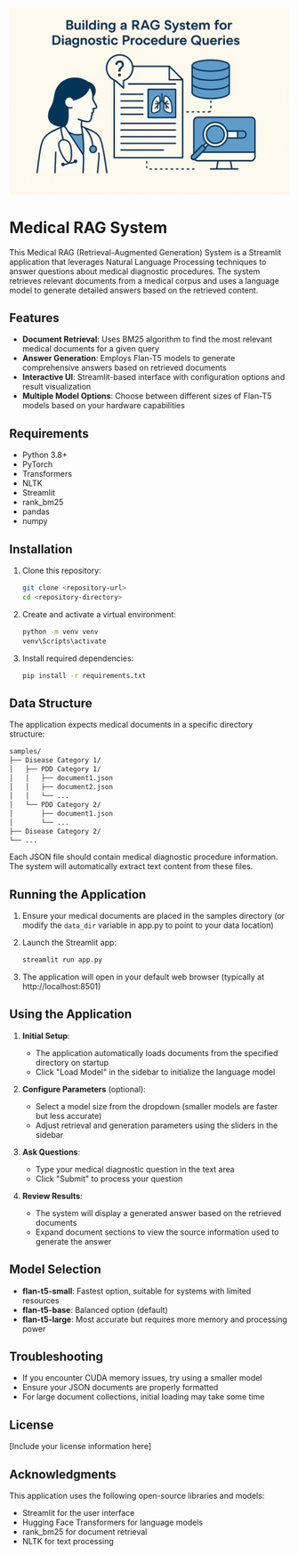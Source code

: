 ![Cover Image](image.png)
# Medical RAG System

This Medical RAG (Retrieval-Augmented Generation) System is a Streamlit application that leverages Natural Language Processing techniques to answer questions about medical diagnostic procedures. The system retrieves relevant documents from a medical corpus and uses a language model to generate detailed answers based on the retrieved content.

## Features

- **Document Retrieval**: Uses BM25 algorithm to find the most relevant medical documents for a given query
- **Answer Generation**: Employs Flan-T5 models to generate comprehensive answers based on retrieved documents
- **Interactive UI**: Streamlit-based interface with configuration options and result visualization
- **Multiple Model Options**: Choose between different sizes of Flan-T5 models based on your hardware capabilities

## Requirements

- Python 3.8+
- PyTorch
- Transformers
- NLTK
- Streamlit
- rank_bm25
- pandas
- numpy

## Installation

1. Clone this repository:
   ```bash
   git clone <repository-url>
   cd <repository-directory>
   ```

2. Create and activate a virtual environment:
   ```bash
   python -m venv venv
   venv\Scripts\activate
   ```

3. Install required dependencies:
   ```bash
   pip install -r requirements.txt
   ```

## Data Structure

The application expects medical documents in a specific directory structure:

```
samples/
├── Disease Category 1/
│   ├── PDD Category 1/
│   │   ├── document1.json
│   │   ├── document2.json
│   │   └── ...
│   └── PDD Category 2/
│       ├── document1.json
│       └── ...
├── Disease Category 2/
└── ...
```

Each JSON file should contain medical diagnostic procedure information. The system will automatically extract text content from these files.

## Running the Application

1. Ensure your medical documents are placed in the samples directory (or modify the `data_dir` variable in app.py to point to your data location)

2. Launch the Streamlit app:
   ```bash
   streamlit run app.py
   ```

3. The application will open in your default web browser (typically at http://localhost:8501)

## Using the Application

1. **Initial Setup**:
   - The application automatically loads documents from the specified directory on startup
   - Click "Load Model" in the sidebar to initialize the language model

2. **Configure Parameters** (optional):
   - Select a model size from the dropdown (smaller models are faster but less accurate)
   - Adjust retrieval and generation parameters using the sliders in the sidebar

3. **Ask Questions**:
   - Type your medical diagnostic question in the text area
   - Click "Submit" to process your question

4. **Review Results**:
   - The system will display a generated answer based on the retrieved documents
   - Expand document sections to view the source information used to generate the answer

## Model Selection

- **flan-t5-small**: Fastest option, suitable for systems with limited resources
- **flan-t5-base**: Balanced option (default)
- **flan-t5-large**: Most accurate but requires more memory and processing power

## Troubleshooting

- If you encounter CUDA memory issues, try using a smaller model
- Ensure your JSON documents are properly formatted
- For large document collections, initial loading may take some time

## License

[Include your license information here]

## Acknowledgments

This application uses the following open-source libraries and models:
- Streamlit for the user interface
- Hugging Face Transformers for language models
- rank_bm25 for document retrieval
- NLTK for text processing